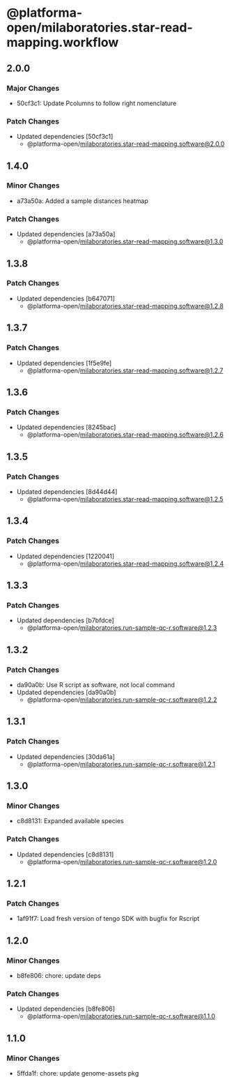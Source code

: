 # @platforma-open/milaboratories.star-read-mapping.workflow

## 2.0.0

### Major Changes

- 50cf3c1: Update Pcolumns to follow right nomenclature

### Patch Changes

- Updated dependencies [50cf3c1]
  - @platforma-open/milaboratories.star-read-mapping.software@2.0.0

## 1.4.0

### Minor Changes

- a73a50a: Added a sample distances heatmap

### Patch Changes

- Updated dependencies [a73a50a]
  - @platforma-open/milaboratories.star-read-mapping.software@1.3.0

## 1.3.8

### Patch Changes

- Updated dependencies [b647071]
  - @platforma-open/milaboratories.star-read-mapping.software@1.2.8

## 1.3.7

### Patch Changes

- Updated dependencies [1f5e9fe]
  - @platforma-open/milaboratories.star-read-mapping.software@1.2.7

## 1.3.6

### Patch Changes

- Updated dependencies [8245bac]
  - @platforma-open/milaboratories.star-read-mapping.software@1.2.6

## 1.3.5

### Patch Changes

- Updated dependencies [8d44d44]
  - @platforma-open/milaboratories.star-read-mapping.software@1.2.5

## 1.3.4

### Patch Changes

- Updated dependencies [1220041]
  - @platforma-open/milaboratories.star-read-mapping.software@1.2.4

## 1.3.3

### Patch Changes

- Updated dependencies [b7bfdce]
  - @platforma-open/milaboratories.run-sample-qc-r.software@1.2.3

## 1.3.2

### Patch Changes

- da90a0b: Use R script as software, not local command
- Updated dependencies [da90a0b]
  - @platforma-open/milaboratories.run-sample-qc-r.software@1.2.2

## 1.3.1

### Patch Changes

- Updated dependencies [30da61a]
  - @platforma-open/milaboratories.run-sample-qc-r.software@1.2.1

## 1.3.0

### Minor Changes

- c8d8131: Expanded available species

### Patch Changes

- Updated dependencies [c8d8131]
  - @platforma-open/milaboratories.run-sample-qc-r.software@1.2.0

## 1.2.1

### Patch Changes

- 1af91f7: Load fresh version of tengo SDK with bugfix for Rscript

## 1.2.0

### Minor Changes

- b8fe806: chore: update deps

### Patch Changes

- Updated dependencies [b8fe806]
  - @platforma-open/milaboratories.run-sample-qc-r.software@1.1.0

## 1.1.0

### Minor Changes

- 5ffda1f: chore: update genome-assets pkg
